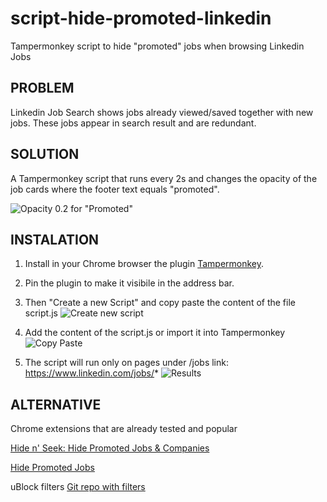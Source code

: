 # script-hide-promoted-linkedin
Tampermonkey script to hide "promoted"  jobs when browsing Linkedin Jobs

## PROBLEM

Linkedin Job Search shows jobs already viewed/saved together with new jobs. These jobs appear in search result and are redundant.

## SOLUTION

A Tampermonkey script that runs every 2s and changes the opacity of the job cards where the footer text equals "promoted".

![Opacity 0.2 for "Promoted"](/assets/03_Example_of_Linkedin_job.jpg)


## INSTALATION
1. Install in your Chrome browser the plugin [Tampermonkey](https://chromewebstore.google.com/detail/tampermonkey/dhdgffkkebhmkfjojejmpbldmpobfkfo).

2. Pin the plugin to make it visibile in the address bar.

3. Then "Create a new Script" and copy paste the content of the file script.js
![Create new script](/assets/01_create_new_script.jpg)

4. Add the content of the script.js or import it into Tampermonkey
![Copy Paste](/assets/02_paste_script_content.jpg)

5. The script will run only on pages under /jobs link: https://www.linkedin.com/jobs/*
![Results](/assets/03_Example_of_Linkedin_job.jpg)


## ALTERNATIVE
Chrome extensions that are already tested and popular 

[Hide n' Seek: Hide Promoted Jobs & Companies](https://chromewebstore.google.com/detail/hide-n-seek-hide-promoted/agghbaheofcoecndkbflbnggdjcmiaml)

[Hide Promoted Jobs](https://chromewebstore.google.com/detail/hide-promoted-jobs/bmilkimafelnhekidknkamkhkbeciijg)

uBlock filters
[Git repo with filters](https://gist.github.com/jaydorsey/d728423051fbcb54f1abd53ed3920c9e)
